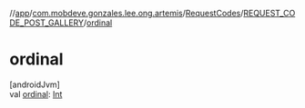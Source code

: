 //[app](../../../../index.md)/[com.mobdeve.gonzales.lee.ong.artemis](../../index.md)/[RequestCodes](../index.md)/[REQUEST_CODE_POST_GALLERY](index.md)/[ordinal](ordinal.md)

# ordinal

[androidJvm]\
val [ordinal](ordinal.md): [Int](https://kotlinlang.org/api/latest/jvm/stdlib/kotlin/-int/index.html)
